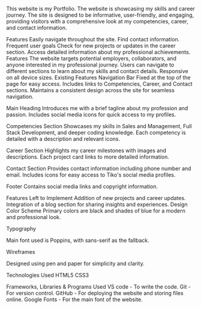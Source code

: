  This website is my Portfolio. The website is showcasing my skills and career journey. The site is designed to be informative, user-friendly, and engaging, providing visitors with a comprehensive look at my competencies, career, and contact information.

Features
Easily navigate throughout the site.
Find contact information.
Frequent user goals
Check for new projects or updates in the career section.
Access detailed information about my professional achievements.
Features
The website targets potential employers, collaborators, and anyone interested in my professional journey.
Users can navigate to different sections to learn about my skills and contact details.
Responsive on all device sizes.
Existing Features
Navigation Bar
Fixed at the top of the page for easy access.
Includes links to Competencies, Career, and Contact sections.
Maintains a consistent design across the site for seamless navigation.


Main Heading
Introduces me with a brief tagline about my profession and passion.
Includes social media icons for quick access to my profiles.


Competencies Section
Showcases my skills in Sales and Management, Full Stack Development, and deeper coding knowledge.
Each competency is detailed with a description and relevant icons.

Career Section
Highlights my career milestones with images and descriptions.
Each project card links to more detailed information.

Contact Section
Provides contact information including phone number and email.
Includes icons for easy access to Tiko's social media profiles.

Footer
Contains social media links and copyright information.


Features Left to Implement
Addition of new projects and career updates.
Integration of a blog section for sharing insights and experiences.
Design
Color Scheme
Primary colors are black and shades of blue for a modern and professional look.


Typography

Main font used is Poppins, with sans-serif as the fallback.


Wireframes

Designed using pen and paper for simplicity and clarity.


Technologies Used
HTML5
CSS3


Frameworks, Libraries & Programs Used
VS code - To write the code.
Git - For version control.
GitHub - For deploying the website and storing files online.
Google Fonts - For the main font of the website.
